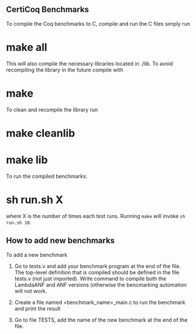 CertiCoq Benchmarks
-------------------
To compile the Coq benchmarks to C, compile and run the C files simply run

  # make all

This will also compile the necessary libraries located in ./lib. To avoid
recompiling the library in the future compile with

  # make

To clean and recompile the library run

  # make cleanlib
  # make lib

To run the compiled benchmarks:

   # sh run.sh X

where X is the number of times each test runs. Running `make` will invoke `sh run.sh 10`.


How to add new benchmarks
-------------------------
To add a new benchmark

1) Go to tests.v and add your benchmark program at the end of the file. The
   top-level definition that is compiled should be defined in the file tests.v
   (not just imported). Write command to compile both the LambdaANF and ANF versions
   (otherwise the bencmarking automation will not work.

2) Create a file named <benchmark_name>_main.c to run the benchmark and print
   the result

3) Go to file TESTS, add the name of the new benchmark at the end of the file.
